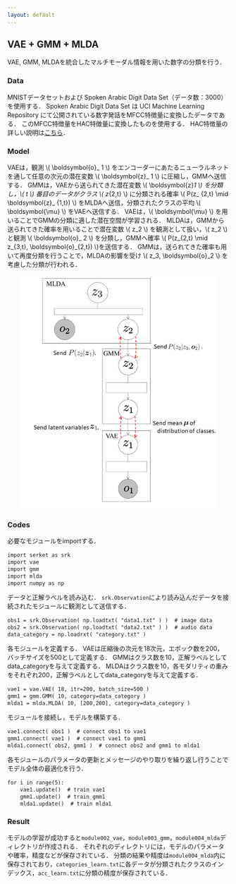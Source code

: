 ```yaml
---
layout: default
---
```

## VAE + GMM + MLDA
VAE, GMM, MLDAを統合したマルチモーダル情報を用いた数字の分類を行う．

### Data
MNISTデータセットおよび Spoken Arabic Digit Data Set（データ数：3000）を使用する．
Spoken Arabic Digit Data Set は UCI Machine Learning Repository にて公開されている数字発話をMFCC特徴量に変換したデータである．
このMFCC特徴量をHAC特徴量に変換したものを使用する．
HAC特徴量の詳しい説明は[こちら](https://www.isca-speech.org/archive/interspeech_2008/i08_2554.html)．

### Model
VAEは，観測 \\( \boldsymbol{o}_ 1 \\) をエンコーダーにあたるニューラルネットを通して任意の次元の潜在変数 \\( \boldsymbol{z}_ 1 \\) に圧縮し，GMMへ送信する．
GMMは，VAEから送られてきた潜在変数 \\( \boldsymbol{z}_1 \\) を分類し，\\( t \\) 番目のデータがクラス \\( z_{2,t} \\) に分類される確率 \\( P(z_ {2,t} \mid \boldsymbol{z}_ {1,t}) \\) をMLDAへ送信，分類されたクラスの平均 \\( \boldsymbol{\mu} \\) をVAEへ送信する．
VAEは，\\( \boldsymbol{\mu} \\) を用いることでGMMの分類に適した潜在空間が学習される．
MLDAは，GMMから送られてきた確率を用いることで潜在変数 \\( z_2 \\) を観測として扱い，\\( z_2 \\) と観測 \\( \boldsymbol{o}_ 2 \\) を分類し，GMMへ確率 \\( P(z_{2,t} \mid z_{3,t}, \boldsymbol{o}_{2,t}) \\)を送信する．
GMMは，送られてきた確率も用いて再度分類を行うことで，MLDAの影響を受け \\( z_3, \boldsymbol{o}_2 \\) を考慮した分類が行われる．

<div align="center">
<img src="img/vae-gmm-mlda/vae-gmm-mlda.png" width="450px">
</div>

### Codes
必要なモジュールをimportする．

```
import serket as srk
import vae
import gmm
import mlda
import numpy as np
```

データと正解ラベルを読み込む．
`srk.Observation`により読み込んだデータを接続されたモジュールに観測として送信する．

```
obs1 = srk.Observation( np.loadtxt( "data1.txt" ) )  # image data
obs2 = srk.Observation( np.loadtxt( "data2.txt" ) )  # audio data
data_category = np.loadrxt( "category.txt" )
```

各モジュールを定義する．
VAEは圧縮後の次元を18次元，エポック数を200，バッチサイズを500として定義する．
GMMはクラス数を10，正解ラベルとしてdata_categoryを与えて定義する．
MLDAはクラス数を10，各モダリティの重みをそれぞれ200，正解ラベルとしてdata_categoryを与えて定義する．

```
vae1 = vae.VAE( 18, itr=200, batch_size=500 )
gmm1 = gmm.GMM( 10, category=data_category )
mlda1 = mlda.MLDA( 10, [200,200], category=data_category )
```

モジュールを接続し，モデルを構築する．

```
vae1.connect( obs1 )  # connect obs1 to vae1
gmm1.connect( vae1 )  # connect vae1 to gmm1
mlda1.connect( obs2, gmm1 )  # connect obs2 and gmm1 to mlda1
```

各モジュールのパラメータの更新とメッセージのやり取りを繰り返し行うことでモデル全体の最適化を行う．

```
for i in range(5):
    vae1.update()  # train vae1
    gmm1.update()  # train gmm1
    mlda1.update()  # train mlda1
```

### Result
モデルの学習が成功すると`module002_vae`，`module003_gmm`，`module004_mlda`ディレクトリが作成される．
それぞれのディレクトリには，モデルのパラメータや確率，精度などが保存されている．
分類の結果や精度は`module004_mlda`内に保存されており，`categories_learn.txt`に各データが分類されたクラスのインデックス，`acc_learn.txt`に分類の精度が保存されている．
